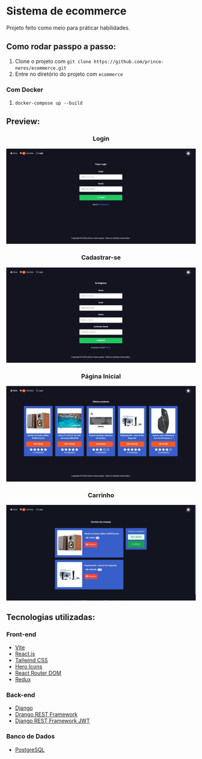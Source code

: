 # Sistema de ecommerce

Projeto feito como meio para práticar habilidades.

## Como rodar passpo a passo:

1. Clone o projeto com `git clone https://github.com/prince-neres/ecommerce.git`
2. Entre no diretório do projeto com `ecommerce `

### Com Docker

1. `docker-compose up --build`

## Preview:

<h3 align="center">Login</h3>
<div align="center">
  <img src="frontend/public/previews/login.jpg" >
</div>

<h3 align="center">Cadastrar-se</h3>
<div align="center">
  <img src="frontend/public/previews/register.jpg" >
</div>

<h3 align="center">Página Inicial</h3>
<div align="center">
  <img src="frontend/public/previews/home.jpg" >
</div>

<h3 align="center">Carrinho</h3>
<div align="center">
  <img src="frontend/public/previews/cart.jpg" >
</div>

## Tecnologias utilizadas:

### Front-end

- [Vite](https://vitejs.dev/guide/)
- [React.js](https://pt-br.reactjs.org/)
- [Tailwind CSS](https://tailwindcss.com/)
- [Hero Icons](https://heroicons.com/)
- [React Router DOM](https://reactrouter.com/en/main/start/overview)
- [Redux](https://redux.js.org/)

### Back-end

- [Django](https://www.djangoproject.com/)
- [Drango REST Framework](https://www.django-rest-framework.org/)
- [Django REST Framework JWT](https://django-rest-framework-simplejwt.readthedocs.io/en/latest/)

### Banco de Dados

- [PostgreSQL](https://www.postgresql.org/)
